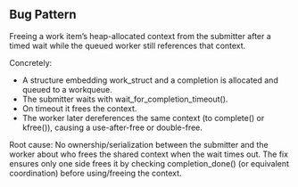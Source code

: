 ## Bug Pattern

Freeing a work item’s heap-allocated context from the submitter after a timed wait while the queued worker still references that context.

Concretely:
- A structure embedding work_struct and a completion is allocated and queued to a workqueue.
- The submitter waits with wait_for_completion_timeout().
- On timeout it frees the context.
- The worker later dereferences the same context (to complete() or kfree()), causing a use-after-free or double-free.

Root cause: No ownership/serialization between the submitter and the worker about who frees the shared context when the wait times out. The fix ensures only one side frees it by checking completion_done() (or equivalent coordination) before using/freeing the context.
